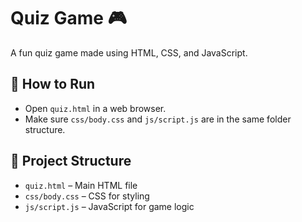 # Quiz Game 🎮

A fun quiz game made using HTML, CSS, and JavaScript.

## 🔧 How to Run
- Open `quiz.html` in a web browser.
- Make sure `css/body.css` and `js/script.js` are in the same folder structure.

## 📂 Project Structure
- `quiz.html` – Main HTML file
- `css/body.css` – CSS for styling
- `js/script.js` – JavaScript for game logic

